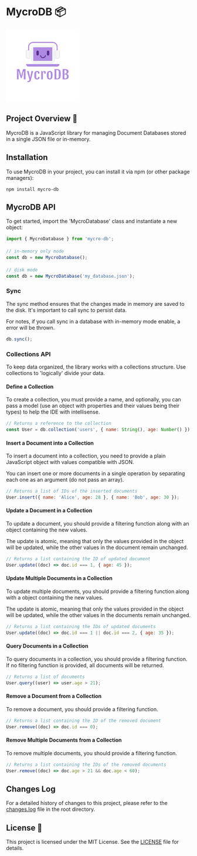 # MycroDB 📦

[![Logo](/public/logo.png)](https://www.npmjs.com/package/mycro-db)

## Project Overview 🚀

MycroDB is a JavaScript library for managing Document Databases stored in a single JSON file or in-memory.

## Installation

To use MycroDB in your project, you can install it via npm (or other package managers):

```shell
npm install mycro-db
```

## MycroDB API

To get started, import the 'MycroDatabase' class and instantiate a new object:

```javascript
import { MycroDatabase } from 'mycro-db';

// in-memory only mode
const db = new MycroDatabase();

// disk mode
const db = new MycroDatabase('my_database.json');
```

### Sync

The sync method ensures that the changes made in memory are saved to the disk. It's important to call sync to persist data.

For notes, if you call sync in a database with in-memory mode enable, a error will be thrown.

```javascript
db.sync();
```

### Collections API

To keep data organized, the library works with a collections structure. Use collections to 'logically' divide your data.

#### Define a Collection

To create a collection, you must provide a name, and optionally, you can pass a model (use an object with properties and their values being their types) to help the IDE with intellisense.

```javascript
// Returns a reference to the collection
const User = db.collection('users', { name: String(), age: Number() });
```

#### Insert a Document into a Collection

To insert a document into a collection, you need to provide a plain JavaScript object with values compatible with JSON.

You can insert one or more documents in a single operation by separating each one as an argument (do not pass an array).

```javascript
// Returns a list of IDs of the inserted documents
User.insert({ name: 'Alice', age: 28 }, { name: 'Bob', age: 30 });
```

#### Update a Document in a Collection

To update a document, you should provide a filtering function along with an object containing the new values.

The update is atomic, meaning that only the values provided in the object will be updated, while the other values in the document remain unchanged.

```javascript
// Returns a list containing the ID of updated document
User.update((doc) => doc.id === 1, { age: 45 });
```

#### Update Multiple Documents in a Collection

To update multiple documents, you should provide a filtering function along with a object containing the new values.

The update is atomic, meaning that only the values provided in the object will be updated, while the other values in the documents remain unchanged.

```javascript
// Returns a list containing the IDs of updated documents
User.update((doc) => doc.id === 1 || doc.id === 2, { age: 35 });
```

#### Query Documents in a Collection

To query documents in a collection, you should provide a filtering function. If no filtering function is provided, all documents will be returned.

```javascript
// Returns a list of documents
User.query((user) => user.age > 21);
```

#### Remove a Document from a Collection

To remove a document, you should provide a filtering function.

```javascript
// Returns a list containing the ID of the removed document
User.remove((doc) => doc.id === 0);
```

#### Remove Multiple Documents from a Collection

To remove multiple documents, you should provide a filtering function.

```javascript
// Returns a list containing the IDs of the removed documents
User.remove((doc) => doc.age > 21 && doc.age < 60);
```

## Changes Log

For a detailed history of changes to this project, please refer to the [changes.log](changes.log) file in the root directory.

## License 📜

This project is licensed under the MIT License. See the [LICENSE](LICENSE) file for details.
